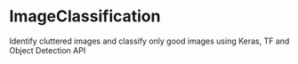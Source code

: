 # ImageClassification
Identify cluttered images and classify only good images using Keras, TF and Object Detection API
